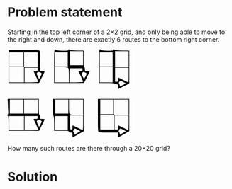 # Problem statement
Starting in the top left corner of a 2×2 grid, and only being able to move to the right and down, there are exactly 6 routes to the bottom right corner.

<svg version="1.0" xmlns="http://www.w3.org/2000/svg"
 width="208.000000pt" height="151.000000pt" viewBox="0 0 208.000000 151.000000"
 preserveAspectRatio="xMidYMid meet">
<g transform="translate(0.000000,151.000000) scale(0.100000,-0.100000)"
fill="#000000" stroke="none">
<path d="M790 1225 l0 -285 253 0 252 0 48 95 c26 52 47 97 47 100 0 3 -18 5
-40 5 -39 0 -40 1 -40 35 0 19 -4 35 -10 35 -6 0 -10 53 -10 140 l0 140 -114
0 c-66 0 -117 4 -121 10 -9 15 -35 12 -30 -2 4 -10 -19 -12 -100 -10 -58 2
-105 7 -105 13 0 5 -7 9 -15 9 -13 0 -15 -38 -15 -285z m490 135 l0 -120 -110
0 -110 0 0 120 0 120 110 0 110 0 0 -120z m-260 -20 l0 -120 -110 0 -110 0 0
120 0 120 110 0 110 0 0 -120z m6 -144 c10 -11 14 -43 14 -130 l0 -116 -120 0
-120 0 0 130 0 130 106 0 c78 0 109 -4 120 -14z m244 -31 c0 -22 -4 -25 -34
-25 l-35 0 40 -85 c21 -47 39 -90 39 -95 0 -6 -46 -10 -115 -10 l-115 0 0 120
0 120 110 0 110 0 0 -25z m53 -51 c9 -4 17 -10 17 -16 0 -11 -39 -88 -45 -88
-2 0 -13 21 -25 46 -19 44 -19 47 -3 60 10 7 23 11 28 9 6 -3 18 -8 28 -11z"/>
<path d="M1550 1225 l0 -285 125 0 c77 0 125 -4 125 -10 0 -5 16 -10 35 -10
34 0 35 -1 35 -40 0 -22 2 -40 5 -40 3 0 46 20 95 45 l90 45 0 280 0 280 -119
0 c-69 0 -122 4 -126 10 -9 15 -35 12 -30 -2 4 -10 -19 -12 -100 -10 -58 2
-105 7 -105 13 0 5 -7 9 -15 9 -13 0 -15 -38 -15 -285z m500 120 l0 -135 -115
0 -115 0 0 135 0 135 115 0 115 0 0 -135z m-270 -5 l0 -120 -110 0 -110 0 0
120 0 120 110 0 110 0 0 -120z m0 -260 l0 -130 -110 0 -110 0 0 130 0 130 110
0 110 0 0 -130z m270 -5 c0 -69 -2 -125 -5 -125 -3 0 -41 18 -85 40 -44 22
-82 40 -85 40 -3 0 -5 -16 -5 -35 0 -31 -3 -35 -25 -35 l-25 0 0 120 0 120
115 0 115 0 0 -125z m-90 -119 l44 -24 -52 -26 c-47 -24 -52 -25 -52 -8 0 10
-5 23 -11 29 -8 8 -7 17 3 32 16 25 13 26 68 -3z"/>
<path d="M20 1220 l0 -280 258 0 257 0 48 95 c26 52 47 97 47 100 0 3 -18 5
-40 5 l-40 0 0 164 c0 90 -3 171 -6 180 -5 14 -38 16 -265 16 l-259 0 0 -280z
m250 120 l0 -120 -120 0 -120 0 0 120 0 120 120 0 120 0 0 -120z m240 -5 l0
-125 -115 0 -115 0 0 125 0 125 115 0 115 0 0 -125z m-230 -255 l0 -130 -125
0 -125 0 0 130 0 130 125 0 125 0 0 -130z m230 90 c0 -28 -3 -30 -34 -30 l-35
0 40 -85 c21 -47 39 -90 39 -95 0 -6 -46 -10 -115 -10 l-115 0 0 125 0 125
110 0 110 0 0 -30z m53 -56 c9 -4 17 -10 17 -16 0 -11 -39 -88 -45 -88 -2 0
-13 21 -25 46 -19 44 -19 47 -3 60 10 7 23 11 28 9 6 -3 18 -8 28 -11z"/>
<path d="M7 578 c2 -51 5 -110 6 -130 1 -21 -1 -38 -5 -38 -5 0 -8 -7 -8 -15
0 -8 5 -15 10 -15 6 0 10 -48 10 -125 l0 -125 258 0 257 0 48 95 c26 52 47 97
47 100 0 3 -18 5 -40 5 -39 0 -40 1 -40 35 0 19 -4 35 -10 35 -6 0 -10 52 -10
135 l0 135 -263 0 -263 0 3 -92z m263 -38 l0 -120 -115 0 -115 0 0 120 0 120
115 0 115 0 0 -120z m250 0 l0 -120 -120 0 -120 0 0 120 0 120 120 0 120 0 0
-120z m-240 -280 l0 -120 -125 0 -125 0 0 120 0 120 125 0 125 0 0 -120z m230
95 c0 -22 -4 -25 -34 -25 l-35 0 40 -85 c21 -47 39 -90 39 -95 0 -6 -46 -10
-115 -10 l-115 0 0 120 0 120 110 0 110 0 0 -25z m53 -51 c9 -4 17 -10 17 -16
0 -11 -39 -88 -45 -88 -2 0 -13 21 -25 46 -19 44 -19 47 -3 60 10 7 23 11 28
9 6 -3 18 -8 28 -11z"/>
<path d="M770 525 c0 -90 4 -145 10 -145 6 0 10 -48 10 -125 l0 -125 125 0
c104 0 125 -2 125 -15 0 -10 10 -15 30 -15 28 0 30 -2 30 -40 0 -22 3 -40 6
-40 4 0 47 23 95 51 l89 51 0 274 0 274 -260 0 -260 0 0 -145z m260 15 l0
-120 -110 0 -110 0 0 120 0 120 110 0 110 0 0 -120z m250 -10 l0 -130 -106 0
c-78 0 -109 4 -120 14 -10 11 -14 43 -14 130 l0 116 120 0 120 0 0 -130z m0
-265 c0 -69 -2 -125 -5 -125 -3 0 -41 18 -85 40 -44 22 -82 40 -85 40 -3 0 -5
-16 -5 -35 0 -28 -4 -35 -20 -35 -19 0 -20 7 -20 120 l0 120 110 0 110 0 0
-125z m-260 -5 l0 -120 -110 0 -110 0 0 120 0 120 110 0 110 0 0 -120z m169
-114 l45 -23 -30 -18 c-78 -48 -74 -47 -74 -27 0 10 -5 23 -12 30 -9 9 -8 17
2 37 16 30 14 30 69 1z"/>
<path d="M1530 391 c0 -245 2 -280 16 -285 9 -3 85 -6 170 -6 l154 0 0 -40 c0
-22 3 -40 6 -40 4 0 47 23 95 51 l89 51 0 274 0 274 -265 0 -265 0 0 -279z
m260 144 l0 -125 -110 0 -110 0 0 125 0 125 110 0 110 0 0 -125z m260 -5 l0
-130 -125 0 -125 0 0 130 0 130 125 0 125 0 0 -130z m-250 -255 l0 -125 -115
0 -115 0 0 125 0 125 115 0 115 0 0 -125z m250 -10 c0 -69 -2 -125 -5 -125 -3
0 -41 18 -85 40 -44 22 -82 40 -85 40 -3 0 -5 -16 -5 -35 0 -32 -2 -35 -30
-35 l-30 0 0 120 0 120 120 0 120 0 0 -125z m-91 -119 l45 -23 -30 -18 c-78
-48 -74 -47 -74 -27 0 10 -5 23 -12 30 -9 9 -8 17 2 37 16 30 14 30 69 1z"/>
</g>
</svg>


How many such routes are there through a 20×20 grid?

# Solution
